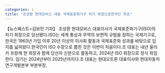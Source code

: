 ```yaml
---
categories: i
title: "조성환 현대모비스 대표 국제표준화기구 차기 회장으로한국인 최초"
---
```

【뉴스퀘스트=김보민 기자】 조성환 현대모비스 대표이사가 국제표준화기구(ISO)의 차기 회장으로 당선됐다.ISO는 세계 통상과 무역의 보편적 규범을 정하는 국제기구로, 한국은 1963년 가입 이후 20년 이상의 이사회 활동과 국제표준화 성과를 바탕으로 입지를 넓혀왔다.한국인이 ISO 수장으로 뽑힌 것은 이번이 처음이다.조 대표는 내년 울리카 프랑케 현 회장과 함께 당선자 신분으로 활동하고, 2024년 ISO 회장으로 정식 취임한다. 임기는 2024년부터 2025년까지다.조 대표는 현대오트론 대표이사와 현대자동차 연구개발본부 부본부장,